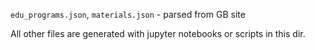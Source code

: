 

`edu_programs.json`, `materials.json` - parsed from GB site


All other files are generated with jupyter notebooks or scripts in this dir.
